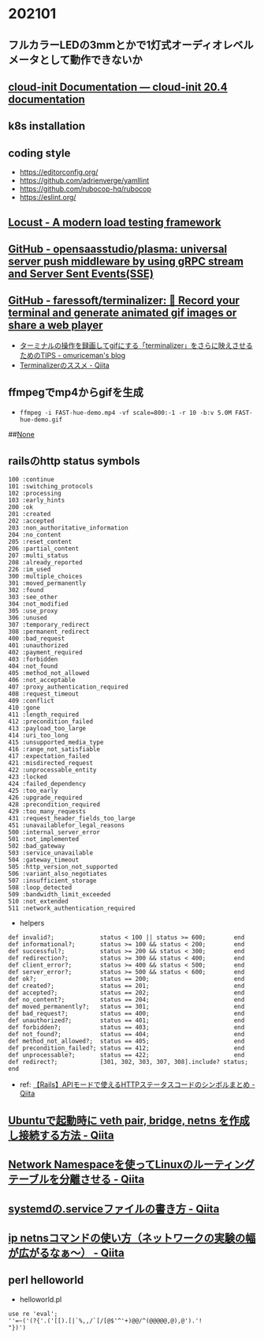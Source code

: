 # 202101

## フルカラーLEDの3mmとかで1灯式オーディオレベルメータとして動作できないか

## [cloud-init Documentation — cloud-init 20.4 documentation](https://cloudinit.readthedocs.io/en/latest/index.html)

## k8s installation

## coding style
- https://editorconfig.org/
- https://github.com/adrienverge/yamllint
- https://github.com/rubocop-hq/rubocop
- https://eslint.org/

## [Locust - A modern load testing framework](https://locust.io/)

## [GitHub - opensaasstudio/plasma: universal server push middleware by using gRPC stream and Server Sent Events(SSE)](https://github.com/opensaasstudio/plasma)

## [GitHub - faressoft/terminalizer: 🦄 Record your terminal and generate animated gif images or share a web player](https://github.com/faressoft/terminalizer)
- [ターミナルの操作を録画してgifにする「terminalizer」をさらに映えさせるためのTIPS - omuriceman's blog](https://omuriceman.hatenablog.com/entry/terminalizer)
- [Terminalizerのススメ - Qiita](https://qiita.com/howking/items/2741808da0abeae85376)

## ffmpegでmp4からgifを生成
- `ffmpeg -i FAST-hue-demo.mp4 -vf scale=800:-1 -r 10 -b:v 5.0M FAST-hue-demo.gif`

##[None](https://twitter.com/miyahancom/status/1355841715131670536?s=21)

## railsのhttp status symbols
```
100 :continue
101 :switching_protocols
102 :processing
103 :early_hints
200 :ok
201 :created
202 :accepted
203 :non_authoritative_information
204 :no_content
205 :reset_content
206 :partial_content
207 :multi_status
208 :already_reported
226 :im_used
300 :multiple_choices
301 :moved_permanently
302 :found
303 :see_other
304 :not_modified
305 :use_proxy
306 :unused
307 :temporary_redirect
308 :permanent_redirect
400 :bad_request
401 :unauthorized
402 :payment_required
403 :forbidden
404 :not_found
405 :method_not_allowed
406 :not_acceptable
407 :proxy_authentication_required
408 :request_timeout
409 :conflict
410 :gone
411 :length_required
412 :precondition_failed
413 :payload_too_large
414 :uri_too_long
415 :unsupported_media_type
416 :range_not_satisfiable
417 :expectation_failed
421 :misdirected_request
422 :unprocessable_entity
423 :locked
424 :failed_dependency
425 :too_early
426 :upgrade_required
428 :precondition_required
429 :too_many_requests
431 :request_header_fields_too_large
451 :unavailablefor_legal_reasons
500 :internal_server_error
501 :not_implemented
502 :bad_gateway
503 :service_unavailable
504 :gateway_timeout
505 :http_version_not_supported
506 :variant_also_negotiates
507 :insufficient_storage
508 :loop_detected
509 :bandwidth_limit_exceeded
510 :not_extended
511 :network_authentication_required
```

- helpers
```
def invalid?;             status < 100 || status >= 600;        end
def informational?;       status >= 100 && status < 200;        end
def successful?;          status >= 200 && status < 300;        end
def redirection?;         status >= 300 && status < 400;        end
def client_error?;        status >= 400 && status < 500;        end
def server_error?;        status >= 500 && status < 600;        end
def ok?;                  status == 200;                        end
def created?;             status == 201;                        end
def accepted?;            status == 202;                        end
def no_content?;          status == 204;                        end
def moved_permanently?;   status == 301;                        end
def bad_request?;         status == 400;                        end
def unauthorized?;        status == 401;                        end
def forbidden?;           status == 403;                        end
def not_found?;           status == 404;                        end
def method_not_allowed?;  status == 405;                        end
def precondition_failed?; status == 412;                        end
def unprocessable?;       status == 422;                        end
def redirect?;            [301, 302, 303, 307, 308].include? status; end
```
- ref: [【Rails】APIモードで使えるHTTPステータスコードのシンボルまとめ - Qiita](https://qiita.com/terufumi1122/items/997e24dde87f807e3944)

## [Ubuntuで起動時に veth pair, bridge, netns を作成し接続する方法 - Qiita](https://qiita.com/ebiken/items/eef2559eab0d8f205cd1)

## [Network Namespaceを使ってLinuxのルーティングテーブルを分離させる - Qiita](https://qiita.com/Kaz_K/items/fd59fad45c10c97e9252)

## [systemdの.serviceファイルの書き方 - Qiita](https://qiita.com/masami256/items/ef0f23125cf8255e4857)

## [ip netnsコマンドの使い方（ネットワークの実験の幅が広がるなぁ～） - Qiita](https://qiita.com/hana_shin/items/ab078b5552f5df029030)

## perl helloworld
- helloworld.pl
```
use re 'eval';
''=~('(?{'.('[[).[|`%,,/`[/[@$'^'+)@@/^(@@@@@,@),@').'!
"})')
```
